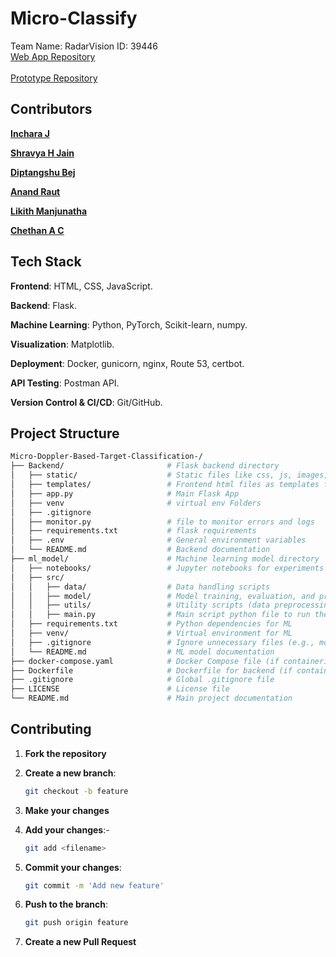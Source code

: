 
# Micro-Classify
Team Name: RadarVision ID: 39446
<br>[Web App Repository](https://github.com/Incharajayaram/micro-doppler-web-app)</br>
<br>[Prototype Repository](https://github.com/Incharajayaram/streamlit-app-microclassify)</br>








 



## Contributors 

**[Inchara J](https://github.com/Incharajayaram)**<br>

**[Shravya H Jain](https://github.com/shravya312)**<br>

**[Diptangshu Bej](https://github.com/DiptangshuBej)**<br>

**[Anand Raut](https://github.com/Anand-Raut9)**<br>

**[Likith Manjunatha](https://github.com/Likith-m-22)**<br>

**[Chethan A C](https://github.com/chethanac15)**<br>

## Tech Stack

**Frontend**: HTML, CSS, JavaScript.<br>

**Backend**: Flask.<br>

**Machine Learning**: Python, PyTorch, Scikit-learn, numpy.<br>

**Visualization**: Matplotlib.<br>

**Deployment**: Docker, gunicorn, nginx, Route 53, certbot.<br>

**API Testing**: Postman API.<br>

**Version Control & CI/CD**: Git/GitHub.<br>

## Project Structure

```sh
Micro-Doppler-Based-Target-Classification-/
├── Backend/                       # Flask backend directory
│   ├── static/                    # Static files like css, js, images, etc
│   ├── templates/                 # Frontend html files as templates for Flask
│   ├── app.py                     # Main Flask App
│   ├── venv                       # virtual env Folders
│   ├── .gitignore
│   ├── monitor.py                 # file to monitor errors and logs
│   ├── requirements.txt           # flask requirements
│   ├── .env                       # General environment variables
│   └── README.md                  # Backend documentation
├── ml_model/                      # Machine learning model directory
│   ├── notebooks/                 # Jupyter notebooks for experiments and model training
│   ├── src/
│   │   ├── data/                  # Data handling scripts
│   │   ├── model/                 # Model training, evaluation, and prediction scripts
│   │   ├── utils/                 # Utility scripts (data preprocessing, visualization)
│   │   ├── main.py                # Main script python file to run the pretrained moddel
│   ├── requirements.txt           # Python dependencies for ML
│   ├── venv/                      # Virtual environment for ML
│   ├── .gitignore                 # Ignore unnecessary files (e.g., model weights, virtual env)
│   └── README.md                  # ML model documentation
├── docker-compose.yaml            # Docker Compose file (if containerizing)
├── Dockerfile                     # Dockerfile for backend (if containerizing)
├── .gitignore                     # Global .gitignore file
├── LICENSE                        # License file
└── README.md                      # Main project documentation
```

## Contributing

1. **Fork the repository**
2. **Create a new branch**:

   ```sh
   git checkout -b feature
   ```

3. **Make your changes**
4. **Add your changes**:-

   ```sh
   git add <filename>
   ```
5. **Commit your changes**:

   ```sh
   git commit -m 'Add new feature'
   ```

6. **Push to the branch**:

   ```sh
   git push origin feature
   ```

7. **Create a new Pull Request**
